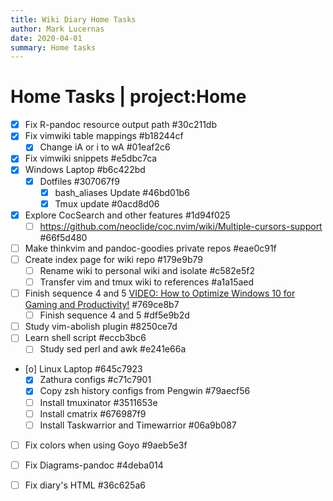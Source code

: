 ```yaml
---
title: Wiki Diary Home Tasks
author: Mark Lucernas
date: 2020-04-01
summary: Home tasks
---
```



# Home Tasks | project:Home
* [X] Fix R-pandoc resource output path  #30c211db
* [X] Fix vimwiki table mappings  #b18244cf
    * [X] Change iA or i to wA  #01eaf2c6
* [X] Fix vimwiki snippets  #e5dbc7ca
* [X] Windows Laptop  #b6c422bd
    * [X] Dotfiles  #307067f9
        * [X] bash_aliases Update  #46bd01b6
        * [X] Tmux update  #0acd8d06
* [X] Explore CocSearch and other features  #1d94f025
    * [ ] https://github.com/neoclide/coc.nvim/wiki/Multiple-cursors-support  #66f5d480
* [ ] Make thinkvim and pandoc-goodies private repos  #eae0c91f
* [ ] Create index page for wiki repo  #179e9b79
    * [ ] Rename wiki to personal wiki and isolate  #c582e5f2
    * [ ] Transfer vim and tmux wiki to references  #a1a15aed
* [ ] Finish sequence 4 and 5 [VIDEO: How to Optimize Windows 10 for Gaming and Productivity!](https://www.youtube.com/watch?v=pJTCwSX9Ym8)  #769ce8b7
    * [ ] Finish sequence 4 and 5  #df5e9b2d
* [ ] Study vim-abolish plugin  #8250ce7d
* [ ] Learn shell script  #eccb3bc6
    * [ ] Study sed perl and awk  #e241e66a
* [o] Linux Laptop  #645c7923
    * [X] Zathura configs  #c71c7901
    * [X] Copy zsh history configs from Pengwin  #79aecf56
    * [ ] Install tmuxinator  #3511653e
    * [ ] Install cmatrix  #676987f9
    * [ ] Install Taskwarrior and Timewarrior  #06a9b087
* [ ] Fix colors when using Goyo  #9aeb5e3f
* [ ] Fix Diagrams-pandoc  #4deba014
* [ ] Fix diary's HTML  #36c625a6


